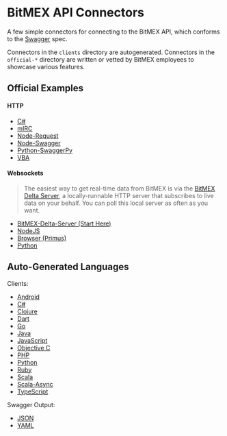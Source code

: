 BitMEX API Connectors
=====================

A few simple connectors for connecting to the BitMEX API, which conforms to the
[Swagger](https://github.com/wordnik/swagger-spec/blob/master/versions/1.2.md) spec.

Connectors in the `clients` directory are autogenerated. Connectors in the `official-*` directory
are written or vetted by BitMEX employees to showcase various features.

Official Examples
-----------------

#### HTTP

* [C#](/official-http/csharp)
* [mIRC](/official-http/mirc)
* [Node-Request](/official-http/node-request)
* [Node-Swagger](/official-http/node-swagger)
* [Python-SwaggerPy](/official-http/python-swaggerpy)
* [VBA](/official-http/vba)

#### Websockets

> The easiest way to get real-time data from BitMEX is via the
[BitMEX Delta Server](/official-ws/delta-server), a locally-runnable
HTTP server that subscribes to live data on your behalf.
You can poll this local server as often as you want.

* [BitMEX-Delta-Server (Start Here)](/official-ws/delta-server)
* [NodeJS](/official-ws/nodejs)
* [Browser (Primus)](/official-ws/browser-primus)
* [Python](/official-ws/python)

Auto-Generated Languages
------------------------

Clients:

* [Android](/clients/android)
* [C#](/clients/csharp)
* [Clojure](/clients/clojure)
* [Dart](/clients/dart)
* [Go](/clients/go)
* [Java](/clients/java)
* [JavaScript](/clients/javascript)
* [Objective C](/clients/objc)
* [PHP](/clients/php)
* [Python](/clients/python)
* [Ruby](/clients/ruby)
* [Scala](/clients/scala)
* [Scala-Async](/clients/async-scala)
* [TypeScript](/clients/typescript)

Swagger Output:

* [JSON](/clients/swagger)
* [YAML](/clients/swagger-yaml)
